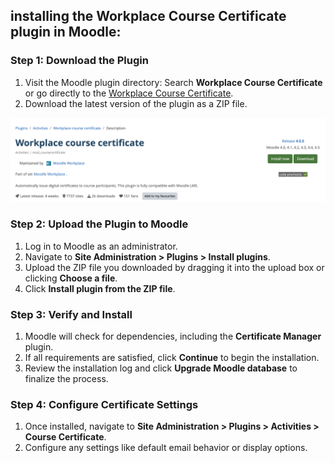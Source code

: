 ## installing the **Workplace Course Certificate** plugin in Moodle:

### Step 1: **Download the Plugin**  
1. Visit the Moodle plugin directory: Search **Workplace Course Certificate** or go directly to the [Workplace Course Certificate](https://moodle.org/plugins/mod_coursecertificate).  
2. Download the latest version of the plugin as a ZIP file.

<img src="https://raw.githubusercontent.com/LEARN-LK/lms/master/img/workplace-cource-01.png">
  
### Step 2: **Upload the Plugin to Moodle**  
1. Log in to Moodle as an administrator.  
2. Navigate to **Site Administration > Plugins > Install plugins**.  
3. Upload the ZIP file you downloaded by dragging it into the upload box or clicking **Choose a file**.  
4. Click **Install plugin from the ZIP file**.


### Step 3: **Verify and Install**  
1. Moodle will check for dependencies, including the **Certificate Manager** plugin.  
2. If all requirements are satisfied, click **Continue** to begin the installation.  
3. Review the installation log and click **Upgrade Moodle database** to finalize the process.


### Step 4: **Configure Certificate Settings**  
1. Once installed, navigate to **Site Administration > Plugins > Activities > Course Certificate**.  
2. Configure any settings like default email behavior or display options.
